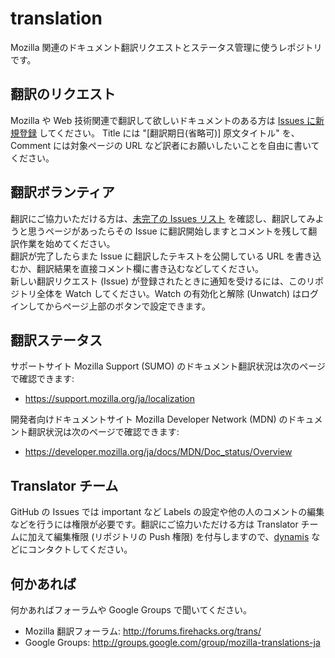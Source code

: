 translation
===========

Mozilla 関連のドキュメント翻訳リクエストとステータス管理に使うレポジトリです。

## 翻訳のリクエスト

Mozilla や Web 技術関連で翻訳して欲しいドキュメントのある方は [Issues に新規登録](https://github.com/mozilla-japan/translation/issues/new) してください。
Title には "\[翻訳期日(省略可)\] 原文タイトル" を、Comment には対象ページの URL など訳者にお願いしたいことを自由に書いてください。


## 翻訳ボランティア

翻訳にご協力いただける方は、[未完了の Issues リスト](https://github.com/mozilla-japan/translation/issues?state=open) を確認し、翻訳してみようと思うページがあったらその Issue に翻訳開始しますとコメントを残して翻訳作業を始めてください。  
翻訳が完了したらまた Issue に翻訳したテキストを公開している URL を書き込むか、翻訳結果を直接コメント欄に書き込むなどしてください。  
新しい翻訳リクエスト (Issue) が登録されたときに通知を受けるには、このリポジトリ全体を Watch してください。Watch の有効化と解除 (Unwatch) はログインしてからページ上部のボタンで設定できます。

## 翻訳ステータス

サポートサイト Mozilla Support (SUMO) のドキュメント翻訳状況は次のページで確認できます:
* https://support.mozilla.org/ja/localization

開発者向けドキュメントサイト Mozilla Developer Network (MDN) のドキュメント翻訳状況は次のページで確認できます:
* https://developer.mozilla.org/ja/docs/MDN/Doc_status/Overview

## Translator チーム

GitHub の Issues では important など Labels の設定や他の人のコメントの編集などを行うには権限が必要です。翻訳にご協力いただける方は Translator チームに加えて編集権限 (リポジトリの Push 権限) を付与しますので、[dynamis](http://dynamis.jp/) などにコンタクトしてください。


## 何かあれば

何かあればフォーラムや Google Groups で聞いてください。

* Mozilla 翻訳フォーラム: http://forums.firehacks.org/trans/
* Google Groups: http://groups.google.com/group/mozilla-translations-ja
